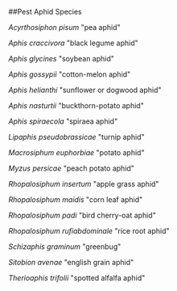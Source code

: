 ##Pest Aphid Species

*Acyrthosiphon pisum*                   "pea aphid"

*Aphis craccivora*                  "black legume aphid"

*Aphis glycines*                         "soybean aphid"

*Aphis gossypii*                    "cotton-melon aphid"

*Aphis helianthi*              "sunflower or dogwood aphid"

*Aphis nasturtii*                  "buckthorn-potato aphid"

*Aphis spiraecola*                         "spiraea aphid"

*Lipaphis pseudobrassicae*           "turnip aphid"

*Macrosiphum euphorbiae*          "potato aphid"

*Myzus persicae*                      "peach potato aphid"

*Rhopalosiphum insertum*        "apple grass aphid"

*Rhopalosiphum maidis*               "corn leaf aphid"

*Rhopalosiphum padi*              "bird cherry-oat aphid"

*Rhopalosiphum rufiabdominale*  "rice root aphid"

*Schizaphis graminum*                     "greenbug"

*Sitobion avenae*                       "english grain aphid"

*Therioaphis trifolii*                  "spotted alfalfa aphid"

